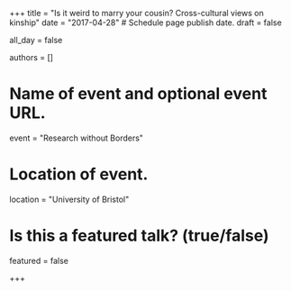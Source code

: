 +++
title = "Is it weird to marry your cousin? Cross-cultural views on kinship"
date = "2017-04-28"  # Schedule page publish date.
draft = false
           
all_day = false
           
authors = []
           
# Name of event and optional event URL.
event = "Research without Borders"
           
# Location of event.
location = "University of Bristol"
           
# Is this a featured talk? (true/false)
featured = false
           
+++
